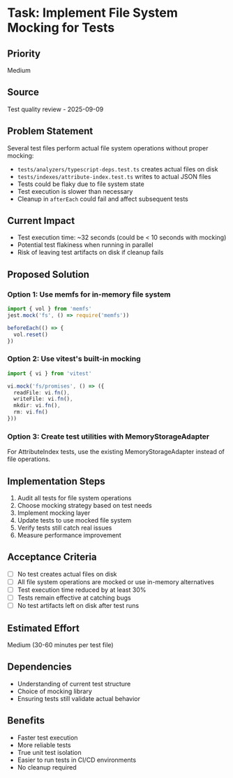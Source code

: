 # Task: Implement File System Mocking for Tests

## Priority
Medium

## Source
Test quality review - 2025-09-09

## Problem Statement
Several test files perform actual file system operations without proper mocking:
- `tests/analyzers/typescript-deps.test.ts` creates actual files on disk
- `tests/indexes/attribute-index.test.ts` writes to actual JSON files
- Tests could be flaky due to file system state
- Test execution is slower than necessary
- Cleanup in `afterEach` could fail and affect subsequent tests

## Current Impact
- Test execution time: ~32 seconds (could be < 10 seconds with mocking)
- Potential test flakiness when running in parallel
- Risk of leaving test artifacts on disk if cleanup fails

## Proposed Solution

### Option 1: Use memfs for in-memory file system
```typescript
import { vol } from 'memfs'
jest.mock('fs', () => require('memfs'))

beforeEach(() => {
  vol.reset()
})
```

### Option 2: Use vitest's built-in mocking
```typescript
import { vi } from 'vitest'

vi.mock('fs/promises', () => ({
  readFile: vi.fn(),
  writeFile: vi.fn(),
  mkdir: vi.fn(),
  rm: vi.fn()
}))
```

### Option 3: Create test utilities with MemoryStorageAdapter
For AttributeIndex tests, use the existing MemoryStorageAdapter instead of file operations.

## Implementation Steps
1. Audit all tests for file system operations
2. Choose mocking strategy based on test needs
3. Implement mocking layer
4. Update tests to use mocked file system
5. Verify tests still catch real issues
6. Measure performance improvement

## Acceptance Criteria
- [ ] No test creates actual files on disk
- [ ] All file system operations are mocked or use in-memory alternatives
- [ ] Test execution time reduced by at least 30%
- [ ] Tests remain effective at catching bugs
- [ ] No test artifacts left on disk after test runs

## Estimated Effort
Medium (30-60 minutes per test file)

## Dependencies
- Understanding of current test structure
- Choice of mocking library
- Ensuring tests still validate actual behavior

## Benefits
- Faster test execution
- More reliable tests
- True unit test isolation
- Easier to run tests in CI/CD environments
- No cleanup required